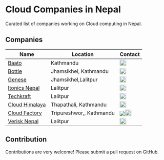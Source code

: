 # Cloud Companies in Nepal

Curated list of companies working on Cloud computing in Nepal.

## Companies
Name | Location | Contact
------------ | ------- | -------
[Baato](https://baato.io/) | Kathmandu | <a href="https://www.facebook.com/baatomaps/" target="_blank"><img src="https://cdn.jsdelivr.net/npm/simple-icons@latest/icons/facebook.svg" width="20"/></a>
[Bottle](https://bottle.com.np/)  | Jhamsikhel, Kathmandu | <a href="https://www.linkedin.com/in/bottle-tech-473932182/" target="_blank"><img src="https://cdn.jsdelivr.net/npm/simple-icons@latest/icons/linkedin.svg" width="20"/></a>
[Genese](https://www.genesesolution.com/) | Jhamsikhel,Lalitpur | <a href="https://www.linkedin.com/company/genese-software-solution/" target="_blank"><img src="https://cdn.jsdelivr.net/npm/simple-icons@latest/icons/linkedin.svg" width="20"/></a>
[Itonics Nepal](https://www.itonics-innovation.com/) | Lalitpur | <a href="https://www.linkedin.com/company/itonics-gmbh/" target="_blank"><img src="https://cdn.jsdelivr.net/npm/simple-icons@latest/icons/linkedin.svg" width="20"/></a>
[Techkraft](https://techkraftinc.com/) | Lalitpur | <a href="https://www.linkedin.com/company/techkraftinc/" target="_blank"><img src="https://cdn.jsdelivr.net/npm/simple-icons@latest/icons/linkedin.svg" width="20"/></a>
[Cloud Himalaya](https://cloudhimalaya.com/) | Thapathali, Kathmandu | <a href="https://www.facebook.com/cloudhimalaya/" target="_blank"><img src="https://cdn.jsdelivr.net/npm/simple-icons@latest/icons/facebook.svg" width="20"/></a>
[Cloud Factory](https://www.cloudfactory.com/) | Tripureshwor,, Kathmandu | <a href="https://www.cloudfactory.com/" target="_blank"><img src="https://www.linkedin.com/company/cloudfactory-com/"><img src="https://cdn.jsdelivr.net/npm/simple-icons@latest/icons/linkedin.svg" width="20"/></a>
[Verisk Nepal](http://verisknepal.com.np/) | Lalitpur | <a href="https://www.facebook.com/VeriskNepal/" target="_blank"><img src="https://cdn.jsdelivr.net/npm/simple-icons@latest/icons/facebook.svg" width="20"/></a>


## Contribution
Contributions are very welcome! Please submit a pull request on GitHub.
